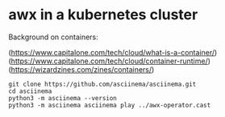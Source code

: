 # awx in a kubernetes cluster

Background on containers:

(https://www.capitalone.com/tech/cloud/what-is-a-container/)
(https://www.capitalone.com/tech/cloud/container-runtime/)
(https://wizardzines.com/zines/containers/)

    git clone https://github.com/asciinema/asciinema.git
    cd asciinema
    python3 -m asciinema --version
    python3 -m asciinema asciinema play ../awx-operator.cast
